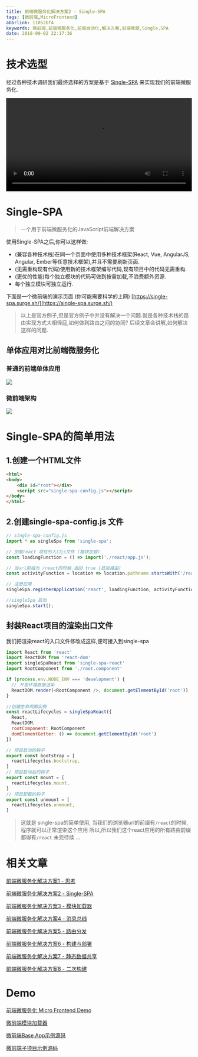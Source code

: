 ```yaml
---
title: 前端微服务化解决方案2 - Single-SPA
tags: [微前端,MicroFrontend]
abbrlink: 11052bf4
keywords: 微前端,前端微服务化,前端自动化,解决方案,前端难题,Single,SPA
date: 2018-09-02 22:17:36
---
```

# 技术选型

经过各种技术调研我们最终选择的方案是基于 [Single-SPA](https://single-spa.js.org/) 来实现我们的前端微服务化.

<video style="width:100%" src="https://alili.tech/data/video/Single-Spa%20Intro.mp4" controls="controls">
你的浏览器不支持视频
</video>

# Single-SPA

> 一个用于前端微服务化的JavaScript前端解决方案
 
 使用Single-SPA之后,你可以这样做:

* (兼容各种技术栈)在同一个页面中使用多种技术框架(React, Vue, AngularJS, Angular, Ember等任意技术框架),并且不需要刷新页面.
* (无需重构现有代码)使用新的技术框架编写代码,现有项目中的代码无需重构.
* (更优的性能)每个独立模块的代码可做到按需加载,不浪费额外资源.
* 每个独立模块可独立运行.

下面是一个微前端的演示页面 (你可能需要科学的上网)
 [https://single-spa.surge.sh/](https://single-spa.surge.sh/)
> 以上是官方例子,但是官方例子中并没有解决一个问题.就是各种技术栈的路由实现方式大相径庭,如何做到路由之间的协同?
后续文章会讲解,如何解决这样的问题.

## 单体应用对比前端微服务化

### 普通的前端单体应用
![](https://alili.tech/images/micro/current.png)


### 微前端架构

![](https://alili.tech/images/micro/mf.png)

 # Single-SPA的简单用法

 ## 1.创建一个HTML文件
```html
<html>
<body>
    <div id="root"></div>
    <script src="single-spa-config.js"></script>
</body>
</html>
```



## 2.创建single-spa-config.js 文件
```js
// single-spa-config.js
import * as singleSpa from 'single-spa';

// 加载react 项目的入口js文件 (模块加载)
const loadingFunction = () => import('./react/app.js');

// 当url前缀为 /react的时候.返回 true (底层路由)
const activityFunction = location => location.pathname.startsWith('/react');

// 注册应用 
singleSpa.registerApplication('react', loadingFunction, activityFunction);

//singleSpa 启动
singleSpa.start();
```

## 封装React项目的渲染出口文件

我们把渲染react的入口文件修改成这样,便可接入到single-spa

```javascript
import React from 'react'
import ReactDOM from 'react-dom'
import singleSpaReact from 'single-spa-react'
import RootComponent from './root.component'

if (process.env.NODE_ENV === 'development') {
  // 开发环境直接渲染
  ReactDOM.render(<RootComponent />, document.getElementById('root'))
}

//创建生命周期实例
const reactLifecycles = singleSpaReact({
  React,
  ReactDOM,
  rootComponent: RootComponent
  domElementGetter: () => document.getElementById('root')
})

// 项目启动的钩子
export const bootstrap = [
  reactLifecycles.bootstrap,
]
// 项目启动后的钩子
export const mount = [
  reactLifecycles.mount,
]
// 项目卸载的钩子
export const unmount = [
  reactLifecycles.unmount,
]

```

> 这就是 single-spa的简单使用,
当我们的浏览器url的前缀有`/react`的时候,程序就可以正常渲染这个应用
所以,所以我们这个react应用的所有路由前缀都得有`/react`
未完待续 ...

# 相关文章
[前端微服务化解决方案1 - 思考](http://alili.tech/archive/ea599f7c/)

[前端微服务化解决方案2 - Single-SPA](http://alili.tech/archive/11052bf4/)

[前端微服务化解决方案3 - 模块加载器](http://alili.tech/archive/1a60cede/)

[前端微服务化解决方案4 - 消息总线](http://alili.tech/archive/a9a1f81b/)

[前端微服务化解决方案5 - 路由分发](http://alili.tech/archive/5ff0b366/)

[前端微服务化解决方案6 - 构建与部署](http://alili.tech/archive/ffb0c5ab/)

[前端微服务化解决方案7 - 静态数据共享](http://alili.tech/archive/5e00e43d/)

[前端微服务化解决方案8 - 二次构建](http://alili.tech/archive/ce685b9f/)

# Demo
[前端微服务化 Micro Frontend Demo](http://microfrontend.alili.tech/)

[微前端模块加载器](https://github.com/Fantasy9527/lotus-scaffold-micro-frontend-portal)

[微前端Base App示例源码](https://github.com/Fantasy9527/microfrontend-base-demo)

[微前端子项目示例源码](https://github.com/Fantasy9527/microfrontend-submodule-demo)
